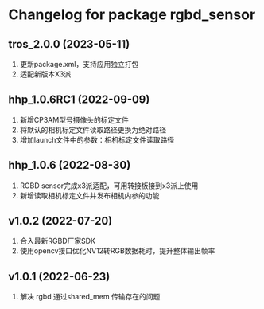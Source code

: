 # Changelog for package rgbd_sensor

tros_2.0.0 (2023-05-11)
------------------
1. 更新package.xml，支持应用独立打包
2. 适配新版本X3派

hhp_1.0.6RC1 (2022-09-09)
------------------
1. 新增CP3AM型号摄像头的标定文件
2. 将默认的相机标定文件读取路径更换为绝对路径
3. 增加launch文件中的参数：相机标定文件读取路径

hhp_1.0.6 (2022-08-30)
------------------
1. RGBD sensor完成x3派适配，可用转接板接到x3派上使用
2. 新增读取相机标定文件并发布相机内参的功能

v1.0.2 (2022-07-20)
------------------
1. 合入最新RGBD厂家SDK
2. 使用opencv接口优化NV12转RGB数据耗时，提升整体输出帧率

v1.0.1 (2022-06-23)
------------------
1. 解决 rgbd 通过shared_mem 传输存在的问题